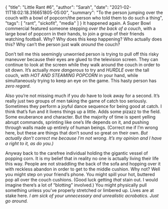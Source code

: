 {
    "title": "Little Rant #6",
    "author": "Sarah",
    "date": "2021-02-11T18:02:18.316651805-05:00",
    "summary": "To the person jumping over the couch with a bowl of popcorn/the person who told them to do such a thing",
    "tags": [
        "rant",
        "sickofit",
        "media"
    ]
}
It happened again. A Super Bowl commercial featured someone stepping
*over the back of a couch*, with a large bowl of popcorn in their hands,
to join a group of their friends watching football. Why? Why does this
keep happening? Who actually does this? Why can’t the person just walk
*around* the couch?

Don’t tell me this seemingly unworried person is trying to pull off this
risky maneuver because their eyes are glued to the television screen.
They can continue to look at the screen while they walk around the couch
in order to sit down. It’s actually *more dangerous* to try and *HURDLE*
over the tall couch, with *HOT AND STEAMING POPCORN* in your hand, while
simultaneously trying to keep an eye on the game. This hasty person has
*zero regard*.

Also you’re not missing much if you *do* have to look away for a second.
It’s really just two groups of men taking the game of catch too
seriously. Sometimes they perform a joyful dance sequence for being good
at catch. I think that’s fun and it livens things up a little. Adds some
pizazz to the field. Some exuberance and character. But the majority of
time is spent yelling abrupt commands, sprinting like one’s life depends
on it, and pushing through walls made up entirely of human beings.
(Correct me if I’m wrong here, but these are things that don’t sound so
great on their own. *But actually don’t correct me because I’m not
wrong. It’s my opinion and I have a right to it, as do you.)*

Anyway back to the carefree individual holding the gigantic vessel of
popping corn. It is my belief that in reality no one is actually living
their life this way. People are not straddling the back of the sofa and
hopping over it with reckless abandon in order to get to the middle
cushion. Why not? Well you might step on your friend’s phone. You might
spill your hot, buttered pop all over the couch cushions. (Good luck
getting *that* stain out. I would imagine there’s a lot of “blotting”
involved.) You might physically pull something unless you’ve properly
stretched or limbered up. Lives are at stake here. *I am sick of your
unnecessary and unrealistic acrobatics. Just go around.*
